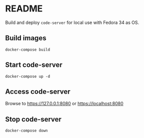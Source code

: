 # README

Build and deploy `code-server` for local use with Fedora 34 as OS.

## Build images

```Shell script
docker-compose build
```

## Start code-server

```Shell script
docker-compose up -d
```

## Access code-server

Browse to <https://127.0.0.1:8080> or <https://localhost:8080>

## Stop code-server

```Shell script
docker-compose down
```
